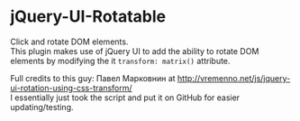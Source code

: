 jQuery-UI-Rotatable
===================

Click and rotate DOM elements.  
This plugin makes use of jQuery UI to add the ability to rotate DOM elements by modifying the it `transform: matrix()` attribute.
  
Full credits to this guy: Павел Марковнин at http://vremenno.net/js/jquery-ui-rotation-using-css-transform/  
I essentially just took the script and put it on GitHub for easier updating/testing.

